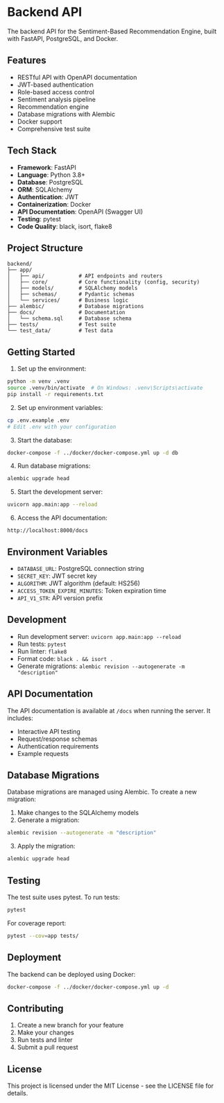 # Backend API

The backend API for the Sentiment-Based Recommendation Engine, built with FastAPI, PostgreSQL, and Docker.

## Features

- RESTful API with OpenAPI documentation
- JWT-based authentication
- Role-based access control
- Sentiment analysis pipeline
- Recommendation engine
- Database migrations with Alembic
- Docker support
- Comprehensive test suite

## Tech Stack

- **Framework**: FastAPI
- **Language**: Python 3.8+
- **Database**: PostgreSQL
- **ORM**: SQLAlchemy
- **Authentication**: JWT
- **Containerization**: Docker
- **API Documentation**: OpenAPI (Swagger UI)
- **Testing**: pytest
- **Code Quality**: black, isort, flake8

## Project Structure

```
backend/
├── app/
│   ├── api/           # API endpoints and routers
│   ├── core/          # Core functionality (config, security)
│   ├── models/        # SQLAlchemy models
│   ├── schemas/       # Pydantic schemas
│   └── services/      # Business logic
├── alembic/           # Database migrations
├── docs/              # Documentation
│   └── schema.sql     # Database schema
├── tests/             # Test suite
└── test_data/         # Test data
```

## Getting Started

1. Set up the environment:
```bash
python -m venv .venv
source .venv/bin/activate  # On Windows: .venv\Scripts\activate
pip install -r requirements.txt
```

2. Set up environment variables:
```bash
cp .env.example .env
# Edit .env with your configuration
```

3. Start the database:
```bash
docker-compose -f ../docker/docker-compose.yml up -d db
```

4. Run database migrations:
```bash
alembic upgrade head
```

5. Start the development server:
```bash
uvicorn app.main:app --reload
```

6. Access the API documentation:
```
http://localhost:8000/docs
```

## Environment Variables

- `DATABASE_URL`: PostgreSQL connection string
- `SECRET_KEY`: JWT secret key
- `ALGORITHM`: JWT algorithm (default: HS256)
- `ACCESS_TOKEN_EXPIRE_MINUTES`: Token expiration time
- `API_V1_STR`: API version prefix

## Development

- Run development server: `uvicorn app.main:app --reload`
- Run tests: `pytest`
- Run linter: `flake8`
- Format code: `black . && isort .`
- Generate migrations: `alembic revision --autogenerate -m "description"`

## API Documentation

The API documentation is available at `/docs` when running the server. It includes:
- Interactive API testing
- Request/response schemas
- Authentication requirements
- Example requests

## Database Migrations

Database migrations are managed using Alembic. To create a new migration:

1. Make changes to the SQLAlchemy models
2. Generate a migration:
```bash
alembic revision --autogenerate -m "description"
```
3. Apply the migration:
```bash
alembic upgrade head
```

## Testing

The test suite uses pytest. To run tests:

```bash
pytest
```

For coverage report:
```bash
pytest --cov=app tests/
```

## Deployment

The backend can be deployed using Docker:

```bash
docker-compose -f ../docker/docker-compose.yml up -d
```

## Contributing

1. Create a new branch for your feature
2. Make your changes
3. Run tests and linter
4. Submit a pull request

## License

This project is licensed under the MIT License - see the LICENSE file for details. 